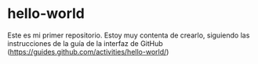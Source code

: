 # hello-world
Este es mi primer repositorio. Estoy muy contenta de crearlo, siguiendo las instrucciones de la guía de la interfaz de GitHub (https://guides.github.com/activities/hello-world/)
